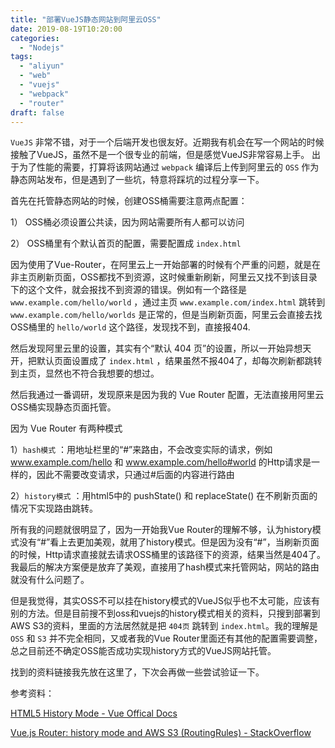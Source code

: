 ```yaml
---
title: "部署VueJS静态网站到阿里云OSS"
date: 2019-08-19T10:20:00
categories:
  - "Nodejs"
tags:
  - "aliyun"
  - "web"
  - "vuejs"
  - "webpack"
  - "router"
draft: false
---
```

`VueJS` 非常不错，对于一个后端开发也很友好。近期我有机会在写一个网站的时候接触了VueJS，虽然不是一个很专业的前端，但是感觉VueJS非常容易上手。
出于为了性能的需要，打算将该网站通过 `webpack` 编译后上传到阿里云的 `OSS` 作为静态网站发布，但是遇到了一些坑，特意将踩坑的过程分享一下。

首先在托管静态网站的时候，创建OSS桶需要注意两点配置：

1） OSS桶必须设置公共读，因为网站需要所有人都可以访问

2） OSS桶里有个默认首页的配置，需要配置成 `index.html`

因为使用了Vue-Router，在阿里云上一开始部署的时候有个严重的问题，就是在非主页刷新页面，OSS都找不到资源，这时候重新刷新，阿里云又找不到该目录下的这个文件，就会报找不到资源的错误。例如有一个路径是 `www.example.com/hello/world` ，通过主页 `www.example.com/index.html` 跳转到 `www.example.com/hello/worlds` 是正常的，但是当刷新页面，阿里云会直接去找OSS桶里的 `hello/world` 这个路径，发现找不到，直接报404.

然后发现阿里云里的设置，其实有个“默认 404 页”的设置，所以一开始异想天开，把默认页面设置成了 `index.html` ，结果虽然不报404了，却每次刷新都跳转到主页，显然也不符合我想要的想过。

然后我通过一番调研，发现原来是因为我的 Vue Router 配置，无法直接用阿里云OSS桶实现静态页面托管。

因为 Vue Router 有两种模式

1）`hash模式` ：用地址栏里的“#”来路由，不会改变实际的请求，例如 www.example.com/hello 和 www.example.com/hello#world 的Http请求是一样的，因此不需要改变请求，只通过#后面的内容进行路由

2）`history模式` ：用html5中的 pushState() 和 replaceState() 在不刷新页面的情况下实现路由跳转。

所有我的问题就很明显了，因为一开始我Vue Router的理解不够，认为history模式没有“#”看上去更加美观，就用了history模式。但是因为没有“#”，当刷新页面的时候，Http请求直接就去请求OSS桶里的该路径下的资源，结果当然是404了。我最后的解决方案便是放弃了美观，直接用了hash模式来托管网站，网站的路由就没有什么问题了。

但是我觉得，其实OSS不可以挂在history模式的VueJS似乎也不太可能，应该有别的方法。但是目前搜不到oss和vuejs的history模式相关的资料，只搜到部署到AWS S3的资料，里面的方法居然就是把 `404页` 跳转到 `index.html`。我的理解是 `OSS` 和 `S3` 并不完全相同，又或者我的Vue Router里面还有其他的配置需要调整，总之目前还不确定OSS能否成功实现history方式的VueJS网站托管。

找到的资料链接我先放在这里了，下次会再做一些尝试验证一下。


参考资料：

[HTML5 History Mode - Vue Offical Docs](https://router.vuejs.org/guide/essentials/history-mode.html#example-server-configurations)

[Vue.js Router: history mode and AWS S3 (RoutingRules) - StackOverflow
](https://stackoverflow.com/questions/43095823/vue-js-router-history-mode-and-aws-s3-routingrules)


